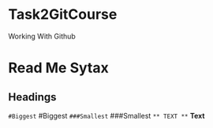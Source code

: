 # Task2GitCourse
Working With Github
# Read Me Sytax
## Headings
```#Biggest```
#Biggest
```###Smallest```
###Smallest
```** TEXT **```
**Text**
